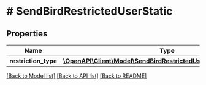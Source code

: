 # # SendBirdRestrictedUserStatic

## Properties

Name | Type | Description | Notes
------------ | ------------- | ------------- | -------------
**restriction_type** | [**\OpenAPI\Client\Model\SendBirdRestrictedUserStaticRestrictionType**](SendBirdRestrictedUserStaticRestrictionType.md) |  | [optional]

[[Back to Model list]](../../README.md#models) [[Back to API list]](../../README.md#endpoints) [[Back to README]](../../README.md)
